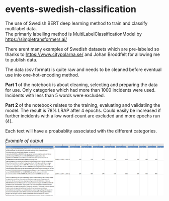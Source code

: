 # events-swedish-classification
The use of Swedish BERT deep learning method to train and classify multilabel data.  
The primarly labelling method is MultiLabelClassificationModel by https://simpletransformers.ai/

There arent many examples of Swedish datasets which are pre-labeled so thanks to https://www.citypolarna.se/ and Johan Broddfelt for allowing me to publish data.

The data (csv format) is quite raw and needs to be cleaned before eventual use into one-hot-encoding method.

<b> Part 1 </b> of the notebook is about cleaning, selecting and preparing the data for use.
Only categories which had more than 1000 incidents were used. Incidents with less than 5 words were excluded.

<b> Part 2 </b> of the notebook relates to the training, evaluating and validatiing the model.
The result is 78% LRAP after 4 epochs. Could easily be increased if further incidents with a low word count are excluded and more epochs run (4).

Each text will have a proabablity associated with the different categories.


<i> Example of output </i>
![Image of output](https://github.com/RayTimlin/events-swedish-classification/blob/main/example.png)

